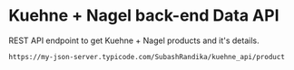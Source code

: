 # Kuehne + Nagel back-end Data API

REST API endpoint to get Kuehne + Nagel products and it's details.

`https://my-json-server.typicode.com/SubashRandika/kuehne_api/product`